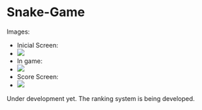 # Snake-Game

Images:
  - Inicial Screen: 
  - ![](https://github.com/vitormanoelcsantos/Snake-Game-Images/blob/master/nngame.png)
  - In game:
  - ![](https://github.com/vitormanoelcsantos/Snake-Game-Images/blob/master/nningame.png)
  - Score Screen:
  - ![](https://github.com/vitormanoelcsantos/Snake-Game-Images/blob/master/nnscore.png)

Under development yet.
The ranking system is being developed.
